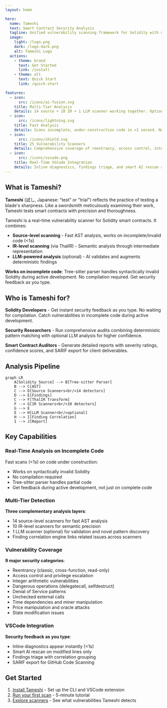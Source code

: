 ```yaml
---
layout: home

hero:
  name: Tameshi
  text: Smart Contract Security Analysis
  tagline: Unified vulnerability scanning framework for Solidity with multi-tier analysis and AI-powered detection
  image:
    light: /logo.png
    dark: /logo-dark.png
    alt: Tameshi Logo
  actions:
    - theme: brand
      text: Get Started
      link: /install
    - theme: alt
      text: Quick Start
      link: /quick-start

features:
  - icon:
      src: /icons/ai-fusion.svg
    title: Multi-Tier Analysis
    details: 14 source + 10 IR + 1 LLM scanner working together. Optional AI validation for higher confidence findings
  - icon:
      src: /icons/lightning.svg
    title: Fast Analysis
    details: Scans incomplete, under-construction code in <1 second. No compilation required. Works on syntactically invalid Solidity
  - icon:
      src: /icons/shield.svg
    title: 25 Vulnerability Scanners
    details: Comprehensive coverage of reentrancy, access control, integer overflows, DoS patterns, and more
  - icon:
      src: /icons/vscode.png
    title: Real-Time VSCode Integration
    details: Inline diagnostics, findings triage, and smart AI rescan as you type. No manual scan triggers needed
---
```


## What is Tameshi?

**Tameshi** (試し, Japanese: "test" or "trial") reflects the practice of testing a blade's sharpness. Like a swordsmith meticulously examining their work, Tameshi tests smart contracts with precision and thoroughness.

Tameshi is a real-time vulnerability scanner for Solidity smart contracts. It combines:

- **Source-level scanning** - Fast AST analysis, works on incomplete/invalid code (<1s)
- **IR-level scanning** (via ThalIR) - Semantic analysis through intermediate representation
- **LLM-powered analysis** (optional) - AI validates and augments deterministic findings

**Works on incomplete code**: Tree-sitter parser handles syntactically invalid Solidity during active development. No compilation required. Get security feedback as you type.

## Who is Tameshi for?

**Solidity Developers** - Get instant security feedback as you type. No waiting for compilation. Catch vulnerabilities in incomplete code during active development.

**Security Researchers** - Run comprehensive audits combining deterministic pattern matching with optional LLM analysis for higher confidence.

**Smart Contract Auditors** - Generate detailed reports with severity ratings, confidence scores, and SARIF export for client deliverables.

## Analysis Pipeline

```mermaid
graph LR
    A[Solidity Source] --> B[Tree-sitter Parser]
    B --> C[AST]
    C --> D[Source Scanners<br/>14 detectors]
    D --> E[Findings]
    C --> F[ThalIR Transform]
    F --> G[IR Scanners<br/>10 detectors]
    G --> E
    E --> H[LLM Scanner<br/>optional]
    H --> I[Finding Correlation]
    I --> J[Report]
```

## Key Capabilities

### Real-Time Analysis on Incomplete Code

Fast scans (<1s) on code under construction:
- Works on syntactically invalid Solidity
- No compilation required
- Tree-sitter parser handles partial code
- Get feedback during active development, not just on complete code

### Multi-Tier Detection

**Three complementary analysis layers**:
- 14 source-level scanners for fast AST analysis
- 10 IR-level scanners for semantic precision
- 1 LLM scanner (optional) for validation and novel pattern discovery
- Finding correlation engine links related issues across scanners

### Vulnerability Coverage

**9 major security categories**:
- Reentrancy (classic, cross-function, read-only)
- Access control and privilege escalation
- Integer arithmetic vulnerabilities
- Dangerous operations (delegatecall, selfdestruct)
- Denial of Service patterns
- Unchecked external calls
- Time dependencies and miner manipulation
- Price manipulation and oracle attacks
- State modification issues

### VSCode Integration

**Security feedback as you type**:
- Inline diagnostics appear instantly (<1s)
- Smart AI rescan on modified lines only
- Findings triage with correlation grouping
- SARIF export for GitHub Code Scanning

## Get Started

1. [Install Tameshi](/install) - Set up the CLI and VSCode extension
2. [Run your first scan](/quick-start) - 5-minute tutorial
3. [Explore scanners](/scanners) - See what vulnerabilities Tameshi detects
